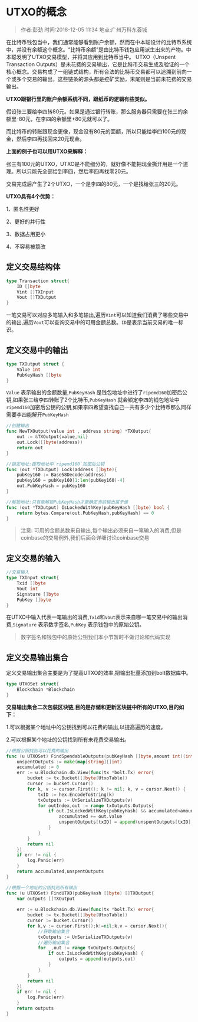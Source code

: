 # UTXO的概念

> 作者:彭劲  时间:2018-12-05 11:34  地点:广州万科东荟城

在比特币钱包当中，我们通常能够看到账户余额，然而在中本聪设计的比特币系统中，并没有余额这个概念。“比特币余额”是由比特币钱包应用派生出来的产物。中本聪发明了UTXO交易模型，并将其应用到比特币当中。
UTXO（Unspent Transaction Outputs）是未花费的交易输出，它是比特币交易生成及验证的一个核心概念。交易构成了一组链式结构，所有合法的比特币交易都可以追溯到前向一个或多个交易的输出，这些链条的源头都是挖矿奖励，末尾则是当前未花费的交易输出。

**UTXO跟银行里的账户余额系统不同，跟纸币的逻辑有些类似。**

假设张三要给李四转80元。如果是通过银行转账，那么服务器只需要在张三的余额里-80元，在李四的余额里+80元就可以了。

而比特币的转账跟现金更像，现金没有80元的面额，所以只能给李四100元的现金，然后李四再找回来20元现金。

**上面的例子也可以用UTXO来解释：**

张三有100元的UTXO，UTXO是不能细分的，就好像不能把现金撕开用是一个道理。所以只能先全部给到李四，然后李四再找零20元。

交易完成后产生了2个UTXO，一个是李四的80元，一个是找给张三的20元。

**UTXO具有4个优势：**

1、匿名性更好

2、更好的并行性

3、数据占用更小

4、不容易被篡改

## 定义交易结构体

```go
type Transaction struct{
	ID []byte
	Vint []TXInput
	Vout []TXOutput
}
```

一笔交易可以对应多笔输入和多笔输出,遍历`Vint`可以知道我们消费了哪些交易中的输出,遍历`Vout`可以查询交易中的可用金额总数。`ID`是表示当前交易的唯一标识。

## 定义交易中的输出

```go
type TXOutput struct {
	Value int
	PubKeyHash []byte
}
```

`Value` 表示输出的金额数量,`PubKeyHash` 是钱包地址中进行了`ripemd160`加密后公钥,如果张三给李四转账了2个比特币,`PubKeyHash` 就会锁定李四的钱包地址中`ripemd160`加密后公钥的公钥,如果李四希望查找自己一共有多少个比特币那么同样需要李四能解开`PubKeyHash`

```go
//创建输出
func NewTXOutput(value int , address string) *TXOutput{
	out := &TXOutput{value,nil}
	out.Lock([]byte(address))
	return out 
}

//锁定地址:提取地址中`ripemd160`加密后公钥
func (out *TXOutput) Lock(address []byte){
	pubKey160 := Base58Decode(address)
	pubKey160 = pubKey160[1:len(pubKey160)-4]
	out.PubKeyHash = pubKey160
}

//解锁地址:只有能解锁PubKeyHash才能确定当前输出属于谁
func (out *TXOutput) IsLockedWithKey(pubKeyHash []byte) bool {
	return bytes.Compare(out.PubKeyHash,pubKeyHash) == 0
}
```

> 注意: 可用的金额总数来自输出,每个输出必须来自一笔输入的消费,但是coinbase的交易例外,我们后面会详细讨论coinbase交易

## 定义交易的输入

```go
//交易输入
type TXInput struct{
	Txid []byte 
	Vout int 
	Signature []byte
	PubKey []byte 
}
```

在UTXO中输入代表一笔输出的消费,`Txid`和`Vout`表示来自哪一笔交易中的输出消费,`Signature` 表示数字签名,`PubKey` 表示钱包中的原始公钥。

> 数字签名和钱包中的原始公钥我们本小节暂时不做讨论和代码实现

## 定义交易输出集合

定义交易输出集合主要是为了提高UTXO的效率,把输出批量添加到bolt数据库中。

```go
type UTXOSet struct{
	Blockchain *Blockchain
}
```

**交易输出集合二次包装区块链,目的是存储和更新区块链中所有的UTXO,目的如下：**

1.可以根据某个地址中的公钥找到可以花费的输出,以提高遍历的速度。

2.可以根据某个地址的公钥找到所有未花费交易输出。

```go
//根据公钥找到可以花费的输出
func (u UTXOSet) FindSpendableOutputs(pubKeyHash []byte,amount int)(int,map[string][]int){
	unspentOutputs := make(map[string][]int)
	accumulated := 0
	err := u.Blockchain.db.View(func(tx *bolt.Tx) error{
		bucket := tx.Bucket([]byte(UtxoTable))
		cursor := bucket.Cursor()
		for k, v := cursor.First(); k != nil; k, v = cursor.Next() {
			txID := hex.EncodeToString(k)
			txOutputs := UnSerializeTXOutputs(v)
			for outIndex,out := range txOutputs.Outputs{
				if out.IsLockedWithKey(pubKeyHash) && accumulated<amount{
					accumulated += out.Value
					unspentOutputs[txID] = append(unspentOutputs[txID],outIndex)
				}
			}
		}
		return nil  
	})
	if err != nil {
		log.Panic(err)
	}
	return accumulated,unspentOutputs
}

//根据一个地址的公钥找到所有输出
func (u UTXOSet) FindUTXO(pubKeyHash []byte) []TXOutput{
	var outputs []TXOutput
	
	err := u.Blockchain.db.View(func(tx *bolt.Tx) error{
		bucket := tx.Bucket([]byte(UtxoTable))
		cursor := bucket.Cursor()
		for k,v := cursor.First();k!=nil;k,v = cursor.Next(){
			//获取输出集合
			txOutputs := UnSerializeTXOutputs(v)
			//遍历输出集合
			for _,out := range txOutputs.Outputs{
				if out.IsLockedWithKey(pubKeyHash) {
					outputs = append(outputs,out)
				}
			}
		}
		return nil 
	})
	if err != nil {
		log.Panic(err)
	}
	return outputs
}
```
